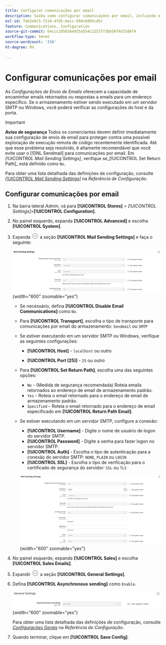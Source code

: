 ```yaml
---
title: Configurar comunicações por email
description: Saiba como configurar comunicações por email, incluindo o roteamento de emails retornados ou respostas a um endereço de email específico.
exl-id: 7e62e9c5-f214-4fd5-becc-99dcb093cd5c
feature: Communications, Configuration
source-git-commit: 64ccc2d5016e915a554c2253773bb50f4d33d6f4
workflow-type: tm+mt
source-wordcount: '310'
ht-degree: 0%

---
```


# Configurar comunicações por email

As _Configurações de Envio de Emails_ oferecem a capacidade de encaminhar emails retornados ou respostas a emails para um endereço específico. Se o armazenamento estiver sendo executado em um servidor SMTP ou Windows, você poderá verificar as configurações do host e da porta.

>[!IMPORTANT]
>
>**Aviso de segurança** Todos os comerciantes devem definir imediatamente sua configuração de envio de email para proteger contra uma possível exploração de execução remota de código recentemente identificada. Até que esse problema seja resolvido, é altamente recomendável que você evite usar o [!DNL Sendmail] para comunicações por email. Em _[!UICONTROL Mail Sending Settings]_, verifique se_[!UICONTROL Set Return Path]_ está definido como `No`.

Para obter uma lista detalhada das definições de configuração, consulte [_[!UICONTROL Mail Sending Settings]_](../configuration-reference/advanced/system.md) na _Referência de Configuração_.

## Configurar comunicações por email

1. Na barra lateral _Admin_, vá para **[!UICONTROL Stores]** > _[!UICONTROL Settings]_>**[!UICONTROL Configuration]**.

1. No painel esquerdo, expanda **[!UICONTROL Advanced]** e escolha **[!UICONTROL System]**.

1. Expanda ![Seletor de expansão](../assets/icon-display-expand.png) a seção **[!UICONTROL Mail Sending Settings]** e faça o seguinte:

   ![Configuração avançada - configurações de envio de email](../configuration-reference/advanced/assets/system-mail-sending-settings.png){width="600" zoomable="yes"}

   - Se necessário, defina **[!UICONTROL Disable Email Communications]** como `No`.

   - Para **[!UICONTROL Transport]**, escolha o tipo de transporte para comunicações por email do armazenamento: `Sendmail` ou `SMTP`

   - Se estiver executando em um servidor SMTP ou Windows, verifique as seguintes configurações:

      - **[!UICONTROL Host]** - `localhost` ou outro

      - **[!UICONTROL Port (25)]** - `25` ou outro

   - Para **[!UICONTROL Set Return Path]**, escolha uma das seguintes opções:

      - `No` - (Medida de segurança recomendada) Roteia emails retornados ao endereço de email de armazenamento padrão.
      - `Yes` - Roteia o email retornado para o endereço de email de armazenamento padrão.
      - `Specified` - Roteia o email retornado para o endereço de email especificado em **[!UICONTROL Return Path Email]**.

   - Se estiver executando em um servidor SMTP, configure a conexão:

      - **[!UICONTROL Username]** - Digite o nome de usuário de logon do servidor SMTP.
      - **[!UICONTROL Password]** - Digite a senha para fazer logon no servidor SMTP.
      - **[!UICONTROL Auth]** - Escolha o tipo de autenticação para a conexão do servidor SMTP: `NONE`, `PLAIN` ou `LOGIN`
      - **[!UICONTROL SSL]** - Escolha o tipo de verificação para o certificado de segurança do servidor: `SSL` ou `TLS`

     ![Configuração avançada - configurações de envio de email](../configuration-reference/advanced/assets/system-mail-sending-settings-smtp.png){width="600" zoomable="yes"}

1. No painel esquerdo, expanda **[!UICONTROL Sales]** e escolha **[!UICONTROL Sales Emails]**.

1. Expandir ![Seletor de expansão](../assets/icon-display-expand.png) a seção **[!UICONTROL General Settings]**.

1. Defina **[!UICONTROL Asynchronous sending]** como `Enable`.

   ![Configuração de vendas - configurações gerais de email](../configuration-reference/sales/assets/sales-emails-general-settings.png){width="600" zoomable="yes"}

   Para obter uma lista detalhada das definições de configuração, consulte [_Configurações Gerais_](../configuration-reference/sales/sales-emails.md) na _Referência de Configuração_.

1. Quando terminar, clique em **[!UICONTROL Save Config]**.
